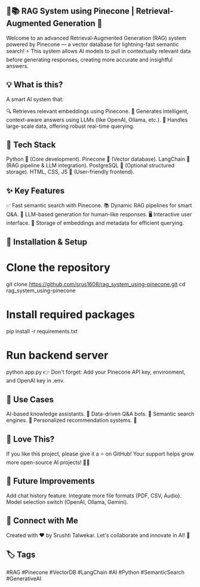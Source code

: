 ## 🔗📚 RAG System using Pinecone | Retrieval-Augmented Generation 🚀
Welcome to an advanced Retrieval-Augmented Generation (RAG) system powered by Pinecone — a vector database for lightning-fast semantic search! ⚡ This system allows AI models to pull in contextually relevant data before generating responses, creating more accurate and insightful answers.

## 💡 What is this?
A smart AI system that:

🔍 Retrieves relevant embeddings using Pinecone.
🧠 Generates intelligent, context-aware answers using LLMs (like OpenAI, Ollama, etc.).
📑 Handles large-scale data, offering robust real-time querying.

## 🚀 Tech Stack
Python 🐍 (Core development).
Pinecone 🌲 (Vector database).
LangChain 🔗 (RAG pipeline & LLM integration).
PostgreSQL 🐘 (Optional structured storage).
HTML, CSS, JS 🎨 (User-friendly frontend).

## ✨ Key Features
✅ Fast semantic search with Pinecone.
📚 Dynamic RAG pipelines for smart Q&A.
🧠 LLM-based generation for human-like responses.
🖥️ Interactive user interface.
💾 Storage of embeddings and metadata for efficient querying.

## 📂 Installation & Setup

# Clone the repository
git clone https://github.com/srus1608/rag_system_using-pinecone.git
cd rag_system_using-pinecone

# Install required packages
pip install -r requirements.txt

# Run backend server
python app.py
👉 Don't forget: Add your Pinecone API key, environment, and OpenAI key in .env.

## 🎯 Use Cases
AI-based knowledge assistants. 🤖
Data-driven Q&A bots. 📖
Semantic search engines. 🔎
Personalized recommendation systems. 🎯

## 🌟 Love This?
If you like this project, please give it a ⭐️ on GitHub! Your support helps grow more open-source AI projects! 💖🚀


## 🚀 Future Improvements
 Add chat history feature.
 Integrate more file formats (PDF, CSV, Audio).
 Model selection switch (OpenAI, Ollama, Gemini).

## 🤝 Connect with Me
Created with ❤️ by Srushti Talwekar. Let's collaborate and innovate in AI! 🚀

## 🏷️ Tags
#RAG #Pinecone #VectorDB #LangChain #AI #Python #SemanticSearch #GenerativeAI
